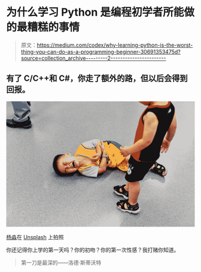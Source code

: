 # 为什么学习 Python 是编程初学者所能做的最糟糕的事情

> 原文：<https://medium.com/codex/why-learning-python-is-the-worst-thing-you-can-do-as-a-programming-beginner-30691353475d?source=collection_archive---------2----------------------->

## 有了 C/C++和 C#，你走了额外的路，但以后会得到回报。

![](img/31a3195086f234f8ac73a4aaf1a35739.png)

[杨淼](https://unsplash.com/@yangmiao?utm_source=medium&utm_medium=referral)在 [Unsplash](https://unsplash.com?utm_source=medium&utm_medium=referral) 上拍照

你还记得你上学的第一天吗？你的初吻？你的第一次性感？我打赌你知道。

> 第一刀是最深的——洛德·斯蒂沃特